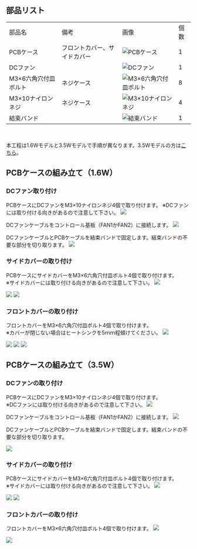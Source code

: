 ## 部品リスト
<table class="packing-list">
<tbody>
<tr>
<td>部品名</td>
<td>備考</td>
<td class="packing-img">画像</td>
<td>個数</td>
</tr>
<tr>
<td>PCBケース</td>
<td>フロントカバー、サイドカバー</td>
<td><img src="./images/08/p8-1.jpg" alt="PCBケース"></td>
<td>1</td>
</tr>
<tr>
<td>DCファン</td>
<td></td>
<td><img src="./images/08/p8-2.jpg" alt="DCファン"></td>
<td>1</td>
</tr>
<tr>
<td>M3&times;6六角穴付皿ボルト</td>
<td>ネジケース</td>
<td><img src="./images/08/p8-3.jpg" alt="M3&times;6六角穴付皿ボルト"></td>
<td>8</td>
</tr>
<tr>
<td>M3&times;10ナイロンネジ</td>
<td>ネジケース</td>
<td><img src="./images/08/p8-4.jpg" alt="M3&times;10ナイロンネジ"></td>
<td>4</td>
</tr>
<tr>
<td>結束バンド</td>
<td></td>
<td><img src="./images/07/p7-4.jpg" alt="結束バンド"></td>
<td>1</td>
</tr>
</tbody>
</table>

<br>

本工程は1.6Wモデルと3.5Wモデルで手順が異なります。3.5Wモデルの方は<a href="/manual/fabool-laser-mini-300-230-pcb-case-assembly/#PCB35W">こちら</a>。

## PCBケースの組み立て（1.6W）
### DCファン取り付け
PCBケースにDCファンをM3&times;10ナイロンネジ4個で取り付けます。
※DCファンには取り付ける向きがあるので注意して下さい。
<img src="./images/08/mini-300mm_08_01.jpg">

DCファンケーブルをコントロール基板（FAN1かFAN2）に接続します。
<img src="./images/08/mini-300mm_08_02.jpg">

DCファンケーブルとPCBケーブルを結束バンドで固定します。結束バンドの不要な部分を切り取ります。
<img src="./images/08/mini-300mm_08_03.jpg">

### サイドカバーの取り付け
PCBケースにサイドカバーをM3&times;6六角穴付皿ボルト4個で取り付けます。  
※サイドカバーには取り付ける向きがあるので注意して下さい。
<img src="./images/08/mini-300mm_08_19.jpg">

<img src="./images/08/mini-300mm_08_05.jpg">

<img src="./images/08/mini-300mm_08_06.jpg">

### フロントカバーの取り付け
フロントカバーをM3&times;6六角穴付皿ボルト4個で取り付けます。  
※カバーが閉じない場合はヒートシンクを5ｍｍ程傾けてください。
<img src="./images/08/mini-300mm_08_07.jpg">

<img src="./images/08/mini-300mm_08_08.jpg">

<img src="./images/08/mini-300mm_08_09.jpg">

<img src="./images/08/mini-300mm_08_10.jpg">

## PCBケースの組み立て（3.5W）
### DCファンの取り付け
PCBケースにDCファンをM3&times;10ナイロンネジ4個で取り付けます。  
※DCファンには取り付ける向きがあるので注意して下さい。
<img src="./images/08/mini-300mm_08_01.jpg">

DCファンケーブルをコントロール基板（FAN1かFAN2）に接続します。
<img src="./images/08/mini-300mm_08_12.jpg">

DCファンケーブルとPCBケーブルを結束バンドで固定します。結束バンドの不要な部分を切り取ります。

<img src="./images/08/mini-300mm_08_13.jpg">


### サイドカバーの取り付け
PCBケースにサイドカバーをM3&times;6六角穴付皿ボルト4個で取り付けます。  
※サイドカバーには取り付ける向きがあるので注意して下さい。
<img src="./images/08/mini-300mm_08_19.jpg">

<img src="./images/08/mini-300mm_08_15.jpg">

<img src="./images/08/mini-300mm_08_16.jpg">

### フロントカバーの取り付け
フロントカバーをM3&times;6六角穴付皿ボルト4個で取り付けます。
<img src="./images/08/mini-300mm_08_09.jpg">

<img src="./images/08/mini-300mm_08_10.jpg">

